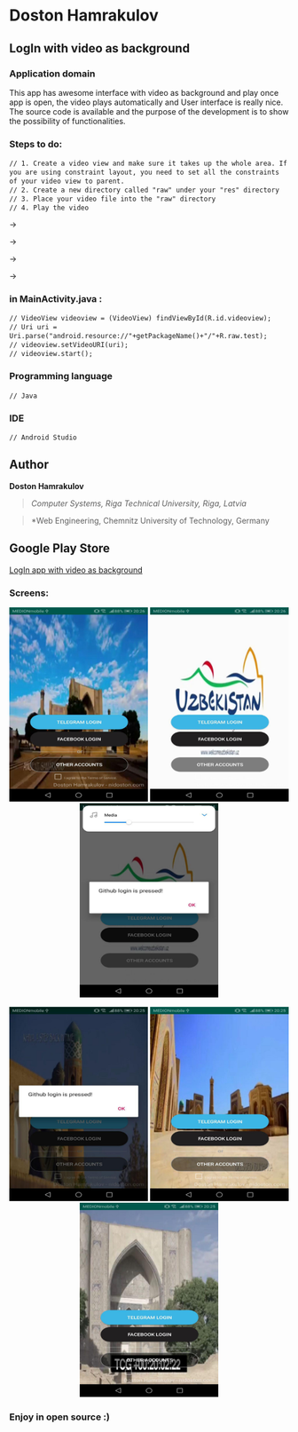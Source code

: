 # Doston Hamrakulov

## LogIn with video as background
### Application domain  
This app has awesome interface with video as background and play once app is open, the video plays automatically and User interface is really nice. The source code is available and the purpose of the development is to show the possibility of functionalities.



### Steps to do:
``` [code]
// 1. Create a video view and make sure it takes up the whole area. If you are using constraint layout, you need to set all the constraints of your video view to parent.
// 2. Create a new directory called "raw" under your "res" directory
// 3. Place your video file into the "raw" directory
// 4. Play the video
```
-> 

-> 

-> 

-> 

### in MainActivity.java :
``` [code]
// VideoView videoview = (VideoView) findViewById(R.id.videoview);
// Uri uri = Uri.parse("android.resource://"+getPackageName()+"/"+R.raw.test);
// videoview.setVideoURI(uri);
// videoview.start();
```


### Programming language
```[java]
// Java 
```

### IDE
```[androidstudio]
// Android Studio
```

## Author
**Doston Hamrakulov**
>*Computer Systems, Riga Technical University, Riga, Latvia*

>*Web Engineering, Chemnitz University of Technology, Germany


## Google Play Store

<a href="https://play.google.com/store/apps/details?id=com.idoston.set_video_as_background">LogIn app with video as background</a>


### Screens:


<p align="center">
	<img width="250px" height="350px" src="https://github.com/dostonhamrakulov/Android-LogIn---with-video-as-background/blob/master/Images/1.jpg" />
<img width="250px" height="350px" src="https://github.com/dostonhamrakulov/Android-LogIn---with-video-as-background/blob/master/Images/2.jpg" />
<img width="250px" height="350px" src="https://github.com/dostonhamrakulov/Android-LogIn---with-video-as-background/blob/master/Images/3.jpg" />
</p>

<p align="center">
	<img width="250px" height="350px" src="https://github.com/dostonhamrakulov/Android-LogIn---with-video-as-background/blob/master/Images/4.jpg" />
<img width="250px" height="350px" src="https://github.com/dostonhamrakulov/Android-LogIn---with-video-as-background/blob/master/Images/5.jpg" />
<img width="250px" height="350px" src="https://github.com/dostonhamrakulov/Android-LogIn---with-video-as-background/blob/master/Images/6.jpg" />
</p>


### Enjoy in open source :)
